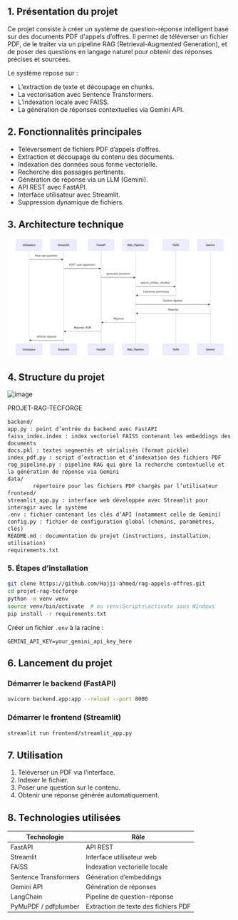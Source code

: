 ## 1. Présentation du projet

Ce projet consiste à créer un système de question-réponse intelligent basé sur des documents PDF d'appels d’offres. Il permet de téléverser un fichier PDF, de le traiter via un pipeline RAG (Retrieval-Augmented Generation), et de poser des questions en langage naturel pour obtenir des réponses précises et sourcées.

Le système repose sur :

* L’extraction de texte et découpage en chunks.
* La vectorisation avec Sentence Transformers.
* L’indexation locale avec FAISS.
* La génération de réponses contextuelles via Gemini API.

## 2. Fonctionnalités principales

* Téléversement de fichiers PDF d’appels d’offres.
* Extraction et découpage du contenu des documents.
* Indexation des données sous forme vectorielle.
* Recherche des passages pertinents.
* Génération de réponse via un LLM (Gemini).
* API REST avec FastAPI.
* Interface utilisateur avec Streamlit.
* Suppression dynamique de fichiers.

## 3. Architecture technique
![Architecture du projet](img.png)



## 4. Structure du projet
<img width="245" height="531" alt="image" src="https://github.com/user-attachments/assets/627cb914-2719-4cea-b727-b4aaaa94177d" />

PROJET-RAG-TECFORGE
```
backend/
app.py : point d’entrée du backend avec FastAPI
faiss_index.index : index vectoriel FAISS contenant les embeddings des documents
docs.pkl : textes segmentés et sérialisés (format pickle)
index_pdf.py : script d’extraction et d’indexation des fichiers PDF
rag_pipeline.py : pipeline RAG qui gère la recherche contextuelle et la génération de réponse via Gemini
data/
        répertoire pour les fichiers PDF chargés par l’utilisateur
frontend/
streamlit_app.py : interface web développée avec Streamlit pour interagir avec le système
.env : fichier contenant les clés d’API (notamment celle de Gemini)
config.py : fichier de configuration global (chemins, paramètres, clés)
README.md : documentation du projet (instructions, installation, utilisation)
requirements.txt
```
### 5. Étapes d’installation

```bash
git clone https://github.com/Hajji-ahmed/rag-appels-offres.git
cd projet-rag-tecforge
python -m venv venv
source venv/bin/activate  # ou venv\Scripts\activate sous Windows
pip install -r requirements.txt
```

Créer un fichier `.env` à la racine :

```
GEMINI_API_KEY=your_gemini_api_key_here
```

## 6. Lancement du projet

### Démarrer le backend (FastAPI)

```bash
uvicorn backend.app:app --reload --port 8000
```

### Démarrer le frontend (Streamlit)

```bash
streamlit run frontend/streamlit_app.py
```

## 7. Utilisation

1. Téléverser un PDF via l’interface.
2. Indexer le fichier.
3. Poser une question sur le contenu.
4. Obtenir une réponse générée automatiquement.

## 8. Technologies utilisées

| Technologie           | Rôle                                 |
| --------------------- | ------------------------------------ |
| FastAPI               | API REST                             |
| Streamlit             | Interface utilisateur web            |
| FAISS                 | Indexation vectorielle locale        |
| Sentence Transformers | Génération d’embeddings              |
| Gemini API            | Génération de réponses               |
| LangChain             | Pipeline de question-réponse         |
| PyMuPDF / pdfplumber  | Extraction de texte des fichiers PDF |


